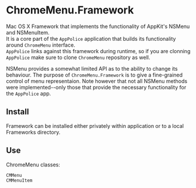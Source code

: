 ChromeMenu.Framework
====================

Mac OS X Framework that implements the functionality of AppKit's NSMenu and NSMenuItem.  
It is a core part of the ``AppPolice`` application that builds its functionality around ``ChromeMenu`` interface.  
``AppPolice`` links against this framework during runtime, so if you are clonning ``AppPolice`` make sure to clone ``ChromeMenu`` repository as well.

NSMenu provides a somewhat limited API as to the ability to change its behaviour. The purpose of ``ChromeMenu.Framework`` is to give a fine-grained control of menu representaion.
Note however that not all NSMenu methods were implemented--only those that provide the necessary functionality for the ``AppPolice`` app.

## Install

Framework can be installed either privately within application or to a local Frameworks directory.

## Use

ChromeMenu classes:

```
CMMenu
CMMenuItem
```
